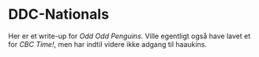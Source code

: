 # DDC-Nationals

Her er et write-up for *Odd Odd Penguins*. Ville egentligt også have lavet et for *CBC Time!*,
men har indtil videre ikke adgang til haaukins.
